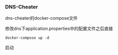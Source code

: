 ### DNS-Cheater

dns-cheater的docker-compose文件

修改dns下application.properties中的配置文件之后直接

`docker-compose up -d`

启动
